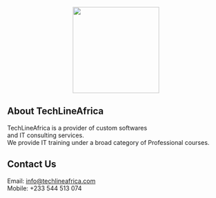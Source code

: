 <p align="center"><a href="https://techlineafrica.com" target="_blank"><img src="https://lh5.googleusercontent.com/p/AF1QipPtqjJLwsmU7tbiSg77yL48pd2zQnoPXyxCI7ZI=w203-h203-k-no" width="200"></a></p>


## About TechLineAfrica

TechLineAfrica is a provider of custom softwares    
and IT consulting services.     
We provide IT training under a broad category of Professional courses.

## Contact Us
Email: info@techlineafrica.com  
Mobile: +233 544 513 074
